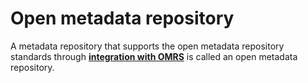 <!-- SPDX-License-Identifier: CC-BY-4.0 -->
<!-- Copyright Contributors to the Egeria project. -->

# Open metadata repository

A metadata repository that supports the open metadata repository standards 
through **[integration with OMRS](integrating-metadata-repository-with-omrs.md)** is
called an open metadata repository.